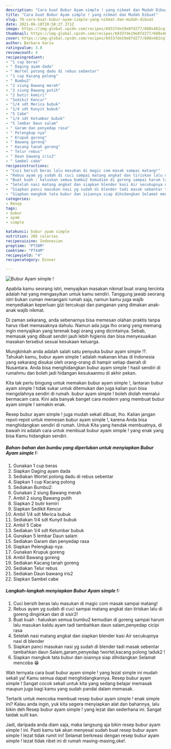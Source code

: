 ```yaml
---
description: "Cara buat Bubur Ayam simple ! yang nikmat dan Mudah Dibuat"
title: "Cara buat Bubur Ayam simple ! yang nikmat dan Mudah Dibuat"
slug: 76-cara-buat-bubur-ayam-simple-yang-nikmat-dan-mudah-dibuat
date: 2021-06-18T20:58:27.371Z
image: https://img-global.cpcdn.com/recipes/69337de19e8fd277/680x482cq70/bubur-ayam-simple-foto-resep-utama.jpg
thumbnail: https://img-global.cpcdn.com/recipes/69337de19e8fd277/680x482cq70/bubur-ayam-simple-foto-resep-utama.jpg
cover: https://img-global.cpcdn.com/recipes/69337de19e8fd277/680x482cq70/bubur-ayam-simple-foto-resep-utama.jpg
author: Barbara Garza
ratingvalue: 3.8
reviewcount: 4
recipeingredient:
- "1 cup beras"
- " Daging ayam dada"
- " Wortel potong dadu di rebus sebentar"
- "1 cup Kacang polong"
- " Bumbu2"
- "2 siung Bawang merah"
- "2 siung Bawang putih"
- "2 butir kemiri"
- "Sedikit Kencur"
- "1/4 sdt Merica bubuk"
- "1/4 sdt Kunyit bubuk"
- "5 Cabe"
- "1/4 sdt Ketumbar bubuk"
- "5 lembar Daun salam"
- " Garam dan penyedap rasa"
- " Pelengkap nya"
- " Krupuk goreng"
- " Bawang goreng"
- " Kacang tanah goreng"
- " Telur rebus"
- " Daun bawang iris2"
- " Sambel cabe"
recipeinstructions:
- "Cuci bersih beras lalu masukan di magic com masak sampai matang!"
- "Rebus ayam yg sudah di cuci sampai matang angkat dan tiriskan lalu di goreng dinginkan dan di sisir2!"
- "Buat kuah : haluskan semua bumbu2 kemudian di goreng sampai harum lalu masukan kaldu ayam tadi tambahkan daun salam,penyedap cicipi rasa"
- "Setelah nasi matang angkat dan siapkan blender kasi Air secukupnya nasi di blender"
- "Siapkan panci masukan nasi yg sudah di blender tadi masak sebentar tambahkan daun Salam,garam,penyedap !wortel,kacang polong !aduk2 !"
- "Siapkan mangkok tata bubur dan isiannya siap dihidangkan Selamat mencoba 😁"
categories:
- Resep
tags:
- bubur
- ayam
- simple

katakunci: bubur ayam simple 
nutrition: 205 calories
recipecuisine: Indonesian
preptime: "PT30M"
cooktime: "PT44M"
recipeyield: "4"
recipecategory: Dinner

---
```



![Bubur Ayam simple !](https://img-global.cpcdn.com/recipes/69337de19e8fd277/680x482cq70/bubur-ayam-simple-foto-resep-utama.jpg)

Apabila kamu seorang istri, menyajikan masakan nikmat buat orang tercinta adalah hal yang mengasyikan untuk kamu sendiri. Tanggung jawab seorang istri bukan cuman menangani rumah saja, namun kamu juga wajib menyediakan keperluan gizi tercukupi dan panganan yang dimakan anak-anak wajib nikmat.

Di zaman  sekarang, anda sebenarnya bisa memesan olahan praktis tanpa harus ribet memasaknya dahulu. Namun ada juga lho orang yang memang ingin menyajikan yang terenak bagi orang yang dicintainya. Sebab, memasak yang dibuat sendiri jauh lebih higienis dan bisa menyesuaikan masakan tersebut sesuai kesukaan keluarga. 



Mungkinkah anda adalah salah satu penyuka bubur ayam simple !?. Tahukah kamu, bubur ayam simple ! adalah makanan khas di Indonesia yang sekarang disukai oleh orang-orang di hampir setiap daerah di Nusantara. Anda bisa menghidangkan bubur ayam simple ! hasil sendiri di rumahmu dan boleh jadi hidangan kesukaanmu di akhir pekan.

Kita tak perlu bingung untuk memakan bubur ayam simple !, lantaran bubur ayam simple ! tidak sukar untuk ditemukan dan juga kalian pun bisa mengolahnya sendiri di rumah. bubur ayam simple ! boleh diolah memalui bermacam cara. Kini ada banyak banget cara modern yang membuat bubur ayam simple ! semakin enak.

Resep bubur ayam simple ! juga mudah sekali dibuat, lho. Kalian jangan repot-repot untuk memesan bubur ayam simple !, karena Anda bisa menghidangkan sendiri di rumah. Untuk Kita yang hendak membuatnya, di bawah ini adalah cara untuk membuat bubur ayam simple ! yang enak yang bisa Kamu hidangkan sendiri.

<!--inarticleads1-->

##### Bahan-bahan dan bumbu yang diperlukan untuk menyiapkan Bubur Ayam simple !:

1. Gunakan 1 cup beras
1. Siapkan  Daging ayam dada
1. Sediakan  Wortel potong dadu di rebus sebentar
1. Siapkan 1 cup Kacang polong
1. Sediakan  Bumbu2:
1. Gunakan 2 siung Bawang merah
1. Ambil 2 siung Bawang putih
1. Siapkan 2 butir kemiri
1. Siapkan Sedikit Kencur
1. Ambil 1/4 sdt Merica bubuk
1. Sediakan 1/4 sdt Kunyit bubuk
1. Ambil 5 Cabe
1. Sediakan 1/4 sdt Ketumbar bubuk
1. Gunakan 5 lembar Daun salam
1. Sediakan  Garam dan penyedap rasa
1. Siapkan  Pelengkap nya:
1. Gunakan  Krupuk goreng
1. Ambil  Bawang goreng
1. Sediakan  Kacang tanah goreng
1. Sediakan  Telur rebus
1. Sediakan  Daun bawang iris2
1. Siapkan  Sambel cabe




<!--inarticleads2-->

##### Langkah-langkah menyiapkan Bubur Ayam simple !:

1. Cuci bersih beras lalu masukan di magic com masak sampai matang!
1. Rebus ayam yg sudah di cuci sampai matang angkat dan tiriskan lalu di goreng dinginkan dan di sisir2!
1. Buat kuah : haluskan semua bumbu2 kemudian di goreng sampai harum lalu masukan kaldu ayam tadi tambahkan daun salam,penyedap cicipi rasa
1. Setelah nasi matang angkat dan siapkan blender kasi Air secukupnya nasi di blender
1. Siapkan panci masukan nasi yg sudah di blender tadi masak sebentar tambahkan daun Salam,garam,penyedap !wortel,kacang polong !aduk2 !
1. Siapkan mangkok tata bubur dan isiannya siap dihidangkan Selamat mencoba 😁




Wah ternyata cara buat bubur ayam simple ! yang lezat simple ini mudah sekali ya! Kamu semua dapat menghidangkannya. Resep bubur ayam simple ! Sangat cocok sekali untuk kita yang sedang belajar memasak maupun juga bagi kamu yang sudah pandai dalam memasak.

Tertarik untuk mencoba membuat resep bubur ayam simple ! enak simple ini? Kalau anda ingin, yuk kita segera menyiapkan alat dan bahannya, lalu bikin deh Resep bubur ayam simple ! yang lezat dan sederhana ini. Sangat taidak sulit kan. 

Jadi, daripada anda diam saja, maka langsung aja bikin resep bubur ayam simple ! ini. Pasti kamu tak akan menyesal sudah buat resep bubur ayam simple ! lezat tidak rumit ini! Selamat berkreasi dengan resep bubur ayam simple ! lezat tidak ribet ini di rumah masing-masing,oke!.

